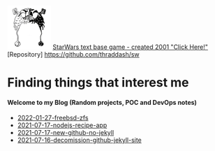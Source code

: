 <a href="https://thraddash.github.io" target="_blank"><img src="https://raw.githubusercontent.com/thraddash/thraddash.github.io/master/avatar/light-dark-avatar.png" height="100" width="100" /></a> [StarWars text base game - created 2001 "Click Here!"](https://6263c83fcbf6840a05aff6d1--subtle-salamander-4ff3e0.netlify.app/sw)  
[Repository] https://github.com/thraddash/sw

# Finding things that interest me
#### Welcome to my Blog (Random projects, POC and DevOps notes)

* [2022-01-27-freebsd-zfs](posts/2022-01-27-freebsd-zfs.md)
* [2021-07-17-nodejs-recipe-app](posts/2021-07-17-nodejs-recipe-app.md)
* [2021-07-17-new-github-no-jekyll](posts/2021-07-17-new-github-no-jekyll.md)
* [2021-07-16-decomission-github-jekyll-site](posts/2021-07-16-decomission-github-jekyll-site.md) 
